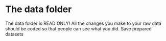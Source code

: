 # The data folder

The data folder is READ ONLY!  All the changes you make to your raw data should be coded so that people can see what you did. Save prepared datasets